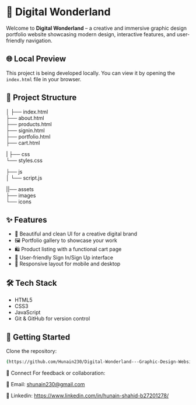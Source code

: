 # 🎨 Digital Wonderland

Welcome to **Digital Wonderland** – a creative and immersive graphic design portfolio website showcasing modern design, interactive features, and user-friendly navigation.

## 🌐 Local Preview

This project is being developed locally. You can view it by opening the `index.html` file in your browser.

## 📁 Project Structure

│
├── index.html            \
├── about.html            \
├── products.html           \
├── signin.html           \
├── portfolio.html    \
├── cart.html          

|
├── css  \
 └── styles.css            

├── js     \
│   └── script.js            

||── assets
\
    ├── images             
    └── icons             

 
## ✨ Features

- 🎨 Beautiful and clean UI for a creative digital brand
- 🖼️ Portfolio gallery to showcase your work
- 🛍️ Product listing with a functional cart page
- 🔐 User-friendly Sign In/Sign Up interface
- 📱 Responsive layout for mobile and desktop

## 🛠️ Tech Stack

- HTML5  
- CSS3  
- JavaScript  
- Git & GitHub for version control  

## 🚀 Getting Started

 Clone the repository:
   ```bash
 (https://github.com/Hunain230/Digital-Wonderland---Graphic-Design-Website.git)

```
💬 Connect
For feedback or collaboration:

📧 Email: shunain230@gmail.com

💼 Linkedin: https://www.linkedin.com/in/hunain-shahid-b27201278/
